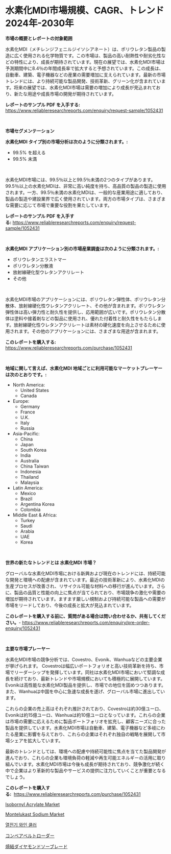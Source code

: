 <p><h1>水素化MDI市場規模、CAGR、トレンド 2024年-2030年</h1></p><p><strong>市場の概要とレポートの対象範囲</strong></p>
<p><p>水素化MDI（メチレンジフェニルジイソシアネート）は、ポリウレタン製品の製造に広く使用される化学物質です。この市場は、製品の高い耐熱性や耐劣化性などの特性により、成長が期待されています。現在の展望では、水素化MDI市場は予測期間中に8.4％の年間成長率で拡大すると予想されています。この成長は、自動車、建築、電子機器などの産業の需要増加に支えられています。最新の市場トレンドには、より持続可能な製品開発、技術革新、グリーン化が含まれています。将来の展望では、水素化MDI市場は需要の増加により成長が見込まれており、新たな用途や成長市場の開発が期待されています。</p></p>
<p><strong>レポートのサンプル PDF を入手する:</strong> <a href="https://www.reliableresearchreports.com/enquiry/request-sample/1052431">https://www.reliableresearchreports.com/enquiry/request-sample/1052431</a></p>
<p>&nbsp;</p>
<p><strong>市場セグメンテーション</strong></p>
<p><strong>水素化MDI タイプ別の市場分析は次のように分類されます。:</strong></p>
<p><ul><li>99.5% を超える</li><li>99.5% 未満</li></ul></p>
<p>&nbsp;</p>
<p><p>水素化MDI市場には、99.5％以上と99.5％未満の2つのタイプがあります。99.5％以上の水素化MDIは、非常に高い純度を持ち、高品質の製品の製造に使用されます。一方、99.5％未満の水素化MDIは、一般的な産業用途に適しており、製品の製造や建設業界で広く使用されています。両方の市場タイプは、さまざまな需要に応じて市場で重要な役割を果たしています。</p></p>
<p><strong>レポートのサンプル PDF を入手する:</strong>&nbsp;<a href="https://www.reliableresearchreports.com/enquiry/request-sample/1052431">https://www.reliableresearchreports.com/enquiry/request-sample/1052431</a></p>
<p>&nbsp;</p>
<p><strong> 水素化MDI アプリケーション別の市場産業調査は次のように分類されます。:</strong></p>
<p><ul><li>ポリウレタンエラストマー</li><li>ポリウレタン分散液</li><li>放射線硬化型ウレタンアクリレート</li><li>その他</li></ul></p>
<p>&nbsp;</p>
<p><p>水素化MDI市場のアプリケーションには、ポリウレタン弾性体、ポリウレタン分散体、放射線硬化性ウレタンアクリレート、その他が含まれます。ポリウレタン弾性体は高い弾力性と耐久性を提供し、応用範囲が広いです。ポリウレタン分散体は塗料や接着剤などの製品に使用され、優れた付着性と耐久性をもたらします。放射線硬化性ウレタンアクリレートは素材の硬化速度を向上させるために使用されます。その他のアプリケーションには、さまざまな用途が含まれます。</p></p>
<p><strong>このレポートを購入する:</strong>&nbsp; <a href="https://www.reliableresearchreports.com/purchase/1052431">https://www.reliableresearchreports.com/purchase/1052431</a></p>
<p>&nbsp;</p>
<p><strong>地域に関して言えば、水素化MDI 地域ごとに利用可能なマーケットプレーヤーは次のとおりです。:</strong></p>
<p><ul>
    <li>
        North America:
        <ul>
            <li>United States</li>
            <li>Canada</li>
        </ul>
    </li>
    <li>
        Europe:
        <ul>
            <li>Germany</li>
            <li>France</li>
            <li>U.K.</li>
            <li>Italy</li>
            <li>Russia</li>
        </ul>
    </li>
    <li>
        Asia-Pacific:
        <ul>
            <li>China</li>
            <li>Japan</li>
            <li>South Korea</li>
            <li>India</li>
            <li>Australia</li>
            <li>China Taiwan</li>
            <li>Indonesia</li>
            <li>Thailand</li>
            <li>Malaysia</li>
        </ul>
    </li>
    <li>
        Latin America:
        <ul>
            <li>Mexico</li>
            <li>Brazil</li>
            <li>Argentina Korea</li>
            <li>Colombia</li>
        </ul>
    </li>
    <li>
        Middle East & Africa:
        <ul>
            <li>Turkey</li>
            <li>Saudi</li>
            <li>Arabia</li>
            <li>UAE</li>
            <li>Korea</li>
        </ul>
    </li>
    </ul></p>
<p>&nbsp;</p>
<p><strong>世界の新たなトレンドとは 水素化MDI 市場？</strong></p>
<p><p>グローバルな水素化MDI市場における新興および現在のトレンドには、持続可能な開発と環境への配慮が含まれています。最近の技術革新により、水素化MDIの生産プロセスが改善され、リサイクル可能な材料への移行が進んでいます。さらに、製品の品質と性能の向上に焦点が当てられており、市場競争の激化や需要の増加が期待されています。ますます厳しい規制および持続可能な製品への需要が市場をリードしており、今後の成長と拡大が見込まれています。</p></p>
<p><strong>このレポートを購入する前に、質問がある場合は問い合わせるか、共有してください。</strong>- <a href="https://www.reliableresearchreports.com/enquiry/pre-order-enquiry/1052431">https://www.reliableresearchreports.com/enquiry/pre-order-enquiry/1052431</a></p>
<p>&nbsp;</p>
<p><strong>主要な市場プレーヤー</strong></p>
<p><p>水素化MDI市場の競争分析では、Covestro、Evonik、Wanhuaなどの主要企業が挙げられます。 Covestroは幅広いポートフォリオと高い技術革新を持ち、市場でリーダーシップを発揮しています。同社は水素化MDI市場において堅調な成長を続けており、最新トレンドや市場規模においても積極的に展開しています。Evonikは高性能な水素化MDI製品を提供し、市場での地位を固めつつあります。また、Wanhuaは中国を中心に急速な成長を遂げ、グローバル市場に進出しています。</p><p>これらの企業の売上高はそれぞれ推計されており、Covestroは約30億ユーロ、Evonikは約15億ユーロ、Wanhuaは約10億ユーロとなっています。これらの企業は市場の需要に応えるために製品ポートフォリオを拡充し、顧客ニーズに合った製品を提供しています。水素化MDI市場は自動車、建築、電子機器など多岐にわたる産業に影響を与えており、これらの企業はそれぞれ独自の戦略を展開して市場シェアを拡大しています。</p><p>最新のトレンドとしては、環境への配慮や持続可能性に焦点を当てた製品開発が進んでおり、これらの企業も環境負荷の軽減や再生可能エネルギーの活用に取り組んでいます。水素化MDI市場は今後も成長が期待されており、競争激化が続く中で企業はより革新的な製品やサービスの提供に注力していくことが重要となるでしょう。</p></p>
<p><strong>このレポートを購入する:</strong>&nbsp;&nbsp;<a href="https://www.reliableresearchreports.com/purchase/1052431">https://www.reliableresearchreports.com/purchase/1052431</a></p>
<p><p><a href="https://github.com/pjcfca/Market-Research-Report-List-1/blob/main/isobornyl-acrylate-market.md">Isobornyl Acrylate Market</a></p><p><a href="https://github.com/johnbach50/Market-Research-Report-List-2/blob/main/montelukast-sodium-market.md">Montelukast Sodium Market</a></p><p><a href="https://medium.com/@waynewood21/%EC%97%B4%EC%A0%84%EC%8B%9D-%EC%99%80%EC%9D%B8-%EC%BF%A8%EB%9F%AC-%EC%8B%9C%EC%9E%A5-%EC%A0%84%EB%A7%9D-%EC%82%B0%EC%97%85-%EA%B0%9C%EC%9A%94-%EB%B0%8F-%EC%A0%84%EB%A7%9D-2024%EB%85%84%EB%B6%80%ED%84%B0-2031%EB%85%84%EA%B9%8C%EC%A7%80-0bf436f4cec6">열전기 와인 쿨러</a></p><p><a href="https://medium.com/@saigekulas/%E3%82%B3%E3%83%B3%E3%83%99%E3%82%A2%E3%83%99%E3%83%AB%E3%83%88%E3%83%AD%E3%83%BC%E3%83%80%E3%83%BC%E3%83%9E%E3%83%BC%E3%82%B1%E3%83%83%E3%83%88-%E3%82%B7%E3%82%A7%E3%82%A2-%E5%B8%82%E5%A0%B4%E5%8B%95%E5%90%91-%E5%B0%86%E6%9D%A5%E3%81%AE%E6%88%90%E9%95%B7%E3%82%92%E6%8E%A2%E3%82%8B-be7367655619">コンベアベルトローダー</a></p><p><a href="https://medium.com/@eunawiegad2023/%E3%83%80%E3%82%A4%E3%83%A4%E3%83%A2%E3%83%B3%E3%83%89%E3%82%B7%E3%83%B3%E3%82%BF%E3%83%AA%E3%83%B3%E3%82%B0%E3%83%8E%E3%82%B3%E3%82%AE%E3%83%AA%E3%83%96%E3%83%AC%E3%83%BC%E3%83%89%E5%B8%82%E5%A0%B4-%E5%B8%82%E5%A0%B4cagr-%E5%B8%82%E5%A0%B4%E3%83%88%E3%83%AC%E3%83%B3%E3%83%89-%E6%88%90%E9%95%B7%E6%88%A6%E7%95%A5%E3%81%AB%E9%96%A2%E3%81%99%E3%82%8B%E6%83%85%E5%A0%B1-320dfdd883ff">焼結ダイヤモンドソーブレード</a></p></p>